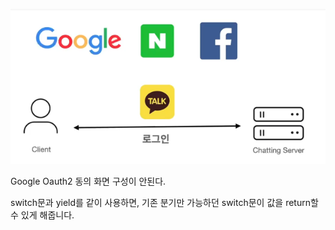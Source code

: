 ![img.png](img.png)


Google Oauth2 동의 화면 구성이 안된다.  

switch문과 yield를 같이 사용하면, 기존 분기만 가능하던 switch문이 값을 return할 수 있게 해줍니다.  
